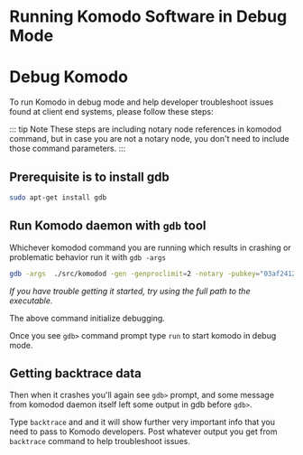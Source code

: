 # Running Komodo Software in Debug Mode

# Debug Komodo

To run Komodo in debug mode and help developer troubleshoot issues found at client end systems, please follow these steps:

::: tip Note
These steps are including notary node references in komodod command, but in case you are not a notary node, you don't need to include those command parameters.
:::

## Prerequisite is to install gdb

```bash
sudo apt-get install gdb
```

## Run Komodo daemon with `gdb` tool

Whichever komodod command you are running which results in crashing or problematic behavior run it with `gdb -args`

```bash
gdb -args  ./src/komodod -gen -genproclimit=2 -notary -pubkey="03af2412ebf9517a43d192193490476fd0a44312c70755e07eb03b6d71338ebc9d"
```

*If you have trouble getting it started, try using the full path to the executable.*

The above command initialize debugging.

Once you see `gdb>` command prompt type `run` to start komodo in debug mode.

## Getting backtrace data

Then when it crashes you'll again see `gdb>` prompt, and some message from komodod daemon itself left some output in gdb before `gdb>`.

Type `backtrace` and and it will show further very important info that you need to pass to Komodo developers. Post whatever output you get from `backtrace` command to help troubleshoot issues.

